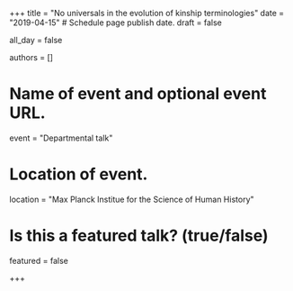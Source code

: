 +++
title = "No universals in the evolution of kinship terminologies"
date = "2019-04-15"  # Schedule page publish date.
draft = false
           
all_day = false
           
authors = []
           
# Name of event and optional event URL.
event = "Departmental talk"
           
# Location of event.
location = "Max Planck Institue for the Science of Human History"
           
# Is this a featured talk? (true/false)
featured = false
           
+++
